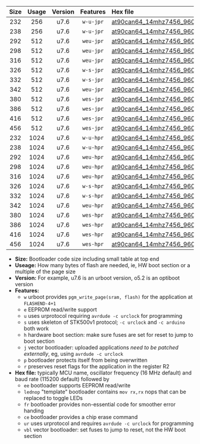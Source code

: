 |Size|Usage|Version|Features|Hex file|
|:-:|:-:|:-:|:-:|:--|
|232|256|u7.6|`w-u-jpr`|[at90can64_14mhz7456_9600bps_ur_vbl.hex](https://raw.githubusercontent.com/stefanrueger/urboot/main//at90can64_14mhz7456_9600bps_ur_vbl.hex)|
|238|256|u7.6|`w-u-jpr`|[at90can64_14mhz7456_9600bps_lednop_ur_vbl.hex](https://raw.githubusercontent.com/stefanrueger/urboot/main//at90can64_14mhz7456_9600bps_lednop_ur_vbl.hex)|
|292|512|u7.6|`weu-jpr`|[at90can64_14mhz7456_9600bps_ee_ur_vbl.hex](https://raw.githubusercontent.com/stefanrueger/urboot/main//at90can64_14mhz7456_9600bps_ee_ur_vbl.hex)|
|298|512|u7.6|`weu-jpr`|[at90can64_14mhz7456_9600bps_ee_lednop_ur_vbl.hex](https://raw.githubusercontent.com/stefanrueger/urboot/main//at90can64_14mhz7456_9600bps_ee_lednop_ur_vbl.hex)|
|316|512|u7.6|`weu-jpr`|[at90can64_14mhz7456_9600bps_ee_lednop_fr_ur_vbl.hex](https://raw.githubusercontent.com/stefanrueger/urboot/main//at90can64_14mhz7456_9600bps_ee_lednop_fr_ur_vbl.hex)|
|326|512|u7.6|`w-s-jpr`|[at90can64_14mhz7456_9600bps_vbl.hex](https://raw.githubusercontent.com/stefanrueger/urboot/main//at90can64_14mhz7456_9600bps_vbl.hex)|
|332|512|u7.6|`w-s-jpr`|[at90can64_14mhz7456_9600bps_lednop_vbl.hex](https://raw.githubusercontent.com/stefanrueger/urboot/main//at90can64_14mhz7456_9600bps_lednop_vbl.hex)|
|342|512|u7.6|`weu-jpr`|[at90can64_14mhz7456_9600bps_ee_lednop_fr_ce_ur_vbl.hex](https://raw.githubusercontent.com/stefanrueger/urboot/main//at90can64_14mhz7456_9600bps_ee_lednop_fr_ce_ur_vbl.hex)|
|380|512|u7.6|`wes-jpr`|[at90can64_14mhz7456_9600bps_ee_vbl.hex](https://raw.githubusercontent.com/stefanrueger/urboot/main//at90can64_14mhz7456_9600bps_ee_vbl.hex)|
|386|512|u7.6|`wes-jpr`|[at90can64_14mhz7456_9600bps_ee_lednop_vbl.hex](https://raw.githubusercontent.com/stefanrueger/urboot/main//at90can64_14mhz7456_9600bps_ee_lednop_vbl.hex)|
|416|512|u7.6|`wes-jpr`|[at90can64_14mhz7456_9600bps_ee_lednop_fr_vbl.hex](https://raw.githubusercontent.com/stefanrueger/urboot/main//at90can64_14mhz7456_9600bps_ee_lednop_fr_vbl.hex)|
|456|512|u7.6|`wes-jpr`|[at90can64_14mhz7456_9600bps_ee_lednop_fr_ce_vbl.hex](https://raw.githubusercontent.com/stefanrueger/urboot/main//at90can64_14mhz7456_9600bps_ee_lednop_fr_ce_vbl.hex)|
|232|1024|u7.6|`w-u-hpr`|[at90can64_14mhz7456_9600bps_ur.hex](https://raw.githubusercontent.com/stefanrueger/urboot/main//at90can64_14mhz7456_9600bps_ur.hex)|
|238|1024|u7.6|`w-u-hpr`|[at90can64_14mhz7456_9600bps_lednop_ur.hex](https://raw.githubusercontent.com/stefanrueger/urboot/main//at90can64_14mhz7456_9600bps_lednop_ur.hex)|
|292|1024|u7.6|`weu-hpr`|[at90can64_14mhz7456_9600bps_ee_ur.hex](https://raw.githubusercontent.com/stefanrueger/urboot/main//at90can64_14mhz7456_9600bps_ee_ur.hex)|
|298|1024|u7.6|`weu-hpr`|[at90can64_14mhz7456_9600bps_ee_lednop_ur.hex](https://raw.githubusercontent.com/stefanrueger/urboot/main//at90can64_14mhz7456_9600bps_ee_lednop_ur.hex)|
|316|1024|u7.6|`weu-hpr`|[at90can64_14mhz7456_9600bps_ee_lednop_fr_ur.hex](https://raw.githubusercontent.com/stefanrueger/urboot/main//at90can64_14mhz7456_9600bps_ee_lednop_fr_ur.hex)|
|326|1024|u7.6|`w-s-hpr`|[at90can64_14mhz7456_9600bps.hex](https://raw.githubusercontent.com/stefanrueger/urboot/main//at90can64_14mhz7456_9600bps.hex)|
|332|1024|u7.6|`w-s-hpr`|[at90can64_14mhz7456_9600bps_lednop.hex](https://raw.githubusercontent.com/stefanrueger/urboot/main//at90can64_14mhz7456_9600bps_lednop.hex)|
|342|1024|u7.6|`weu-hpr`|[at90can64_14mhz7456_9600bps_ee_lednop_fr_ce_ur.hex](https://raw.githubusercontent.com/stefanrueger/urboot/main//at90can64_14mhz7456_9600bps_ee_lednop_fr_ce_ur.hex)|
|380|1024|u7.6|`wes-hpr`|[at90can64_14mhz7456_9600bps_ee.hex](https://raw.githubusercontent.com/stefanrueger/urboot/main//at90can64_14mhz7456_9600bps_ee.hex)|
|386|1024|u7.6|`wes-hpr`|[at90can64_14mhz7456_9600bps_ee_lednop.hex](https://raw.githubusercontent.com/stefanrueger/urboot/main//at90can64_14mhz7456_9600bps_ee_lednop.hex)|
|416|1024|u7.6|`wes-hpr`|[at90can64_14mhz7456_9600bps_ee_lednop_fr.hex](https://raw.githubusercontent.com/stefanrueger/urboot/main//at90can64_14mhz7456_9600bps_ee_lednop_fr.hex)|
|456|1024|u7.6|`wes-hpr`|[at90can64_14mhz7456_9600bps_ee_lednop_fr_ce.hex](https://raw.githubusercontent.com/stefanrueger/urboot/main//at90can64_14mhz7456_9600bps_ee_lednop_fr_ce.hex)|

- **Size:** Bootloader code size including small table at top end
- **Useage:** How many bytes of flash are needed, ie, HW boot section or a multiple of the page size
- **Version:** For example, u7.6 is an urboot version, o5.2 is an optiboot version
- **Features:**
  + `w` urboot provides `pgm_write_page(sram, flash)` for the application at `FLASHEND-4+1`
  + `e` EEPROM read/write support
  + `u` uses urprotocol requiring `avrdude -c urclock` for programming
  + `s` uses skeleton of STK500v1 protocol; `-c urclock` and `-c arduino` both work
  + `h` hardware boot section: make sure fuses are set for reset to jump to boot section
  + `j` vector bootloader: uploaded applications *need to be patched externally*, eg, using `avrdude -c urclock`
  + `p` bootloader protects itself from being overwritten
  + `r` preserves reset flags for the application in the register R2
- **Hex file:** typically MCU name, oscillator frequency (16 MHz default) and baud rate (115200 default) followed by
  + `ee` bootloader supports EEPROM read/write
  + `lednop` "template" bootloader contains `mov rx,rx` nops that can be replaced to toggle LEDs
  + `fr` bootloader provides non-essential code for smoother error handing
  + `ce` bootloader provides a chip erase command
  + `ur` uses urprotocol and requires `avrdude -c urclock` for programming
  + `vbl` vector bootloader: set fuses to jump to reset, not the HW boot section
